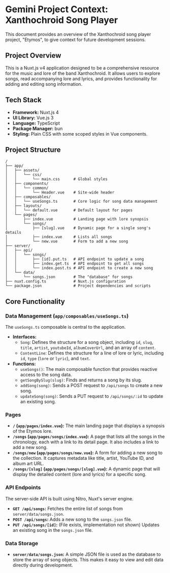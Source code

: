 # Gemini Project Context: Xanthochroid Song Player

This document provides an overview of the Xanthochroid song player project, "Etymos", to give context for future development sessions.

## Project Overview

This is a Nuxt.js v4 application designed to be a comprehensive resource for the music and lore of the band Xanthochroid. It allows users to explore songs, read accompanying lore and lyrics, and provides functionality for adding and editing song information.

## Tech Stack

*   **Framework:** Nuxt.js 4
*   **UI Library:** Vue.js 3
*   **Language:** TypeScript
*   **Package Manager:** bun
*   **Styling:** Plain CSS with some scoped styles in Vue components.

## Project Structure

```
/
├── app/
│   ├── assets/
│   │   └── css/
│   │       └── main.css      # Global styles
│   ├── components/
│   │   └── common/
│   │       └── Header.vue    # Site-wide header
│   ├── composables/
│   │   └── useSongs.ts       # Core logic for song data management
│   ├── layouts/
│   │   └── default.vue       # Default layout for pages
│   └── pages/
│       ├── index.vue         # Landing page with lore synopsis
│       └── songs/
│           ├── [slug].vue    # Dynamic page for a single song's details
│           ├── index.vue     # Lists all songs
│           └── new.vue       # Form to add a new song
├── server/
│   ├── api/
│   │   └── songs/
│   │       ├── [id].put.ts   # API endpoint to update a song
│   │       ├── index.get.ts  # API endpoint to get all songs
│   │       └── index.post.ts # API endpoint to create a new song
│   └── data/
│       └── songs.json        # The "database" for songs
├── nuxt.config.ts            # Nuxt.js configuration
└── package.json              # Project dependencies and scripts
```

## Core Functionality

### Data Management (`app/composables/useSongs.ts`)

The `useSongs.ts` composable is central to the application.

*   **Interfaces:**
    *   `Song`: Defines the structure for a song object, including `id`, `slug`, `title`, `artist`, `youtubeId`, `albumCoverUrl`, and an array of `content`.
    *   `ContentLine`: Defines the structure for a line of lore or lyric, including `id`, `type` (`lore` or `lyric`), and `text`.
*   **Functions:**
    *   `useSongs()`: The main composable function that provides reactive access to the song data.
    *   `getSongBySlug(slug)`: Finds and returns a song by its slug.
    *   `addSong(song)`: Sends a POST request to `/api/songs` to create a new song.
    *   `updateSong(song)`: Sends a PUT request to `/api/songs/:id` to update an existing song.

### Pages

*   **`/` (`app/pages/index.vue`):** The main landing page that displays a synopsis of the Etymos lore.
*   **`/songs` (`app/pages/songs/index.vue`):** A page that lists all the songs in the chronology, each with a link to its detail page. It also includes a link to add a new song.
*   **`/songs/new` (`app/pages/songs/new.vue`):** A form for adding a new song to the collection. It captures metadata like title, artist, YouTube ID, and album art URL.
*   **`/songs/[slug]` (`app/pages/songs/[slug].vue`):** A dynamic page that will display the detailed content (lore and lyrics) for a specific song.

### API Endpoints

The server-side API is built using Nitro, Nuxt's server engine.

*   **`GET /api/songs`:** Fetches the entire list of songs from `server/data/songs.json`.
*   **`POST /api/songs`:** Adds a new song to the `songs.json` file.
*   **`PUT /api/songs/[id]`:** (File exists, implementation not shown) Updates an existing song in the `songs.json` file.

### Data Storage

*   **`server/data/songs.json`:** A simple JSON file is used as the database to store the array of song objects. This makes it easy to view and edit data directly during development.
